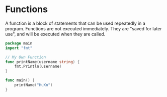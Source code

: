 # Functions

A function is a block of statements that can be used repeatedly in a program.
Functions are not executed immediately. They are "saved for later use", and will be executed when they are called.

```go
package main
import "fmt"

// My Own Function
func printName(username string) {
    fmt.Println(username)
}

func main() {
    printName("HuXn")
}
```
